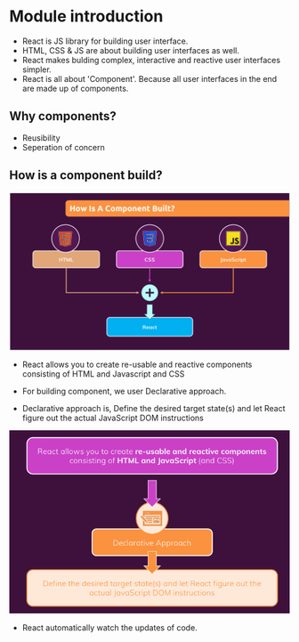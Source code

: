 # Module introduction

- React is JS  library for building user interface.
- HTML, CSS & JS are about building user interfaces as well.
- React makes bulding complex, interactive and reactive user interfaces simpler.
- React is all about 'Component'. Because all user interfaces in the end are made up of components.

## Why components?

- Reusibility
- Seperation of concern

## How is a component build?

![How is a component build?](../../images/how_component_is_build.png)

- React allows you to create re-usable and reactive components consisting of HTML and Javascript and CSS

- For building component, we user Declarative approach.
- Declarative approach is, Define the desired target state(s) and let React figure out the actual JavaScript DOM instructions

![Declarative approach](../../images/declarative_approach.png)

- React automatically watch the updates of code.

